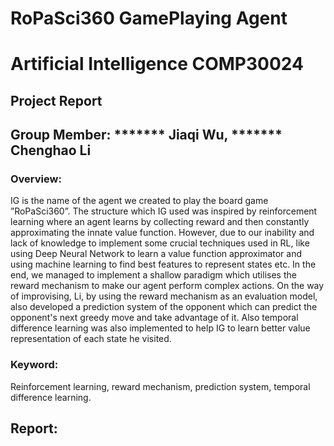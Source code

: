 # RoPaSci360 GamePlaying Agent


# Artificial Intelligence COMP30024
## Project Report
## Group Member: ******* Jiaqi Wu, ******* Chenghao Li
### Overview:
IG is the name of the agent we created to play the board game ”RoPaSci360”. The 
structure which IG used was inspired by reinforcement learning where an agent learns by 
collecting reward and then constantly approximating the innate value function. However, 
due to our inability and lack of knowledge to implement some crucial techniques used in 
RL, like using Deep Neural Network to learn a value function approximator and using 
machine learning to find best features to represent states etc. In the end, we managed to 
implement a shallow paradigm which utilises the reward mechanism to make our agent 
perform complex actions. On the way of improvising, Li, by using the reward mechanism as 
an evaluation model, also developed a prediction system of the opponent which can 
predict the opponent's next greedy move and take advantage of it. Also temporal 
difference learning was also implemented to help IG to learn better value representation of 
each state he visited.

### Keyword: 
Reinforcement learning, reward mechanism, prediction system, temporal difference learning.







## Report: 
<!-- 
In partA, the game basically ends when all upper nodes eliminate its target symbols in all lower nodes. To do so, for each symbol of upper’s, we need to implement a search algorithm to find a possible route for them that leads each from starting position to position of the lower’s token it aims to eliminate, while at the same time bypassing blocks.
So, in this project we implement a search algorithm that is a mix of BFS and greedy search algorithm, the program could find each node’s counter symbol and manage to eliminate them.
 
Further analysis of RoPaSci board game:
States:
Every position of Upper and lower symbols and their type(“R”, “P” or “S”) & positions of blocks; turn; For each upper’s symbol in each turn, whether it has been moved or not.
Action:
1) 	change the positions of all upper’s tokens, either 1 or 2 hexes away.(slide or swing)
2) 	resolve the battle when there are two symbols on the same hex
Goal Test:
Explicit goal test. The game ends when there is no lower’s symbol on the board
Path Cost:
number of turns to eliminate all of lower’s symbol

 
N: numbers of lower symbols to be eliminated
d: BFS tree depth or distance between Upper’s symbol and eliminated lower’s symbol
b: branching factor / Tree depth
Algorithm
Reason:
In this project, we implemented Breadth-first search as our base algorithm. We choose BFS rather than DFS for the reason that we may end up with an infinite loop for searching paths or end up with large tree depth (A single path that covers the whole board). As the board is continuously linked with hex grids with limited board size, expanding our search region layer by layer using BFS performs better.


Efficiency:
M = 61 (#nodes on board)
Our BFS algorithm at worst case takes O(d*M) space and O(d*M) time where M is the number of nodes since it always tries to cover the whole board as long as the target is not reached. And the function is called each time a node moves its location. The distance is 1 and it moves d times to get to the target so the complexity is O(d*M).

Completeness:
The BFS algorithm is complete as it expands from the center node to cover the whole board at the final stage. So if there’s a solution, the algorithm always finds them and returns a reliable result.

Optimality:
For the most of the time, it will find the optimal solution. Under the situation of one-to-one(one upper token is to eliminate one lower token), it will give the optimal solution. When there are more than two upper symbols, BFS is unable to consider routes that contain future-turn possible cooperation between friendly tokens(swing action). These routes seem by BFS to take longer steps, but actually take fewer steps because of one or multiple swing actions. BFS can only consider swing action when two friendly tokens are nearby at the current turn.

Heuristics:
Heuristics have been used. When expanding new nodes, for example, a center node will consider its six adjacent nodes, the algorithm will calculate the distance between each adjacent node and its target node , it helps the BFS algorithm to choose which adjacent node should be explored first.(the hex that is closer to the target hex) Therefore, this heuristic slightly increases the performance of our program but not taken whole algorithm as A* Search. 
 









N: numbers of lower symbols to be eliminated
d: BFS tree depth or distance between Upper’s symbol and eliminated lower’s symbol
b: branching factor / Tree depth

Branching factor, search tree depth and configurations of nodes:
Positions:
If the nodes are placed together instead of distributed far away, space and time cost will be reduced as the tree depth decreases (find solutions earlier because of using BFS search).
If the nodes are placed at the corner, its branching factor will be reduced as the available children are less but the tree depth may be deeper.
If the nodes are placed near the center of the board its branching factor may be large and tree depth may be shallower than at the corner. 
Number of nodes:
If multiple nodes are placed on the board, it may reduce the tree depth as more options are available for BFS to reach(find nearest one)

Time and space complexity with placements of nodes:
Positions:
However, no matter where the nodes are placed, the worst time and space complexity are O(dM) where M is 60 (number of nodes onboard) and d is steps taken to get there.
Number of nodes:
As the algorithm tears apart of the synchronising playing (move all nodes at the same time) to linear solving(move one node at a time),  for each movement a node make, it has to do a BFS process, so for a single node, it takes d steps to get to the target, it takes d times searches. Therefore, to find a solution, in the worst case for N nodes waiting to be eliminated, it has to do O(d*N*M) (number of lower nodes for elimination) calculations. 
 
 

 -->
